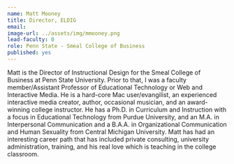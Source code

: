 ```yaml
---
name: Matt Mooney
title: Director, ELDIG
email:
image-url: ../assets/img/mmooney.png
lead-faculty: 0
role: Penn State - Smeal College of Business
published: yes
---
```

Matt is the Director of Instructional Design for the Smeal College of Business at Penn State University. Prior to that, I was a faculty member/Assistant Professor of Educational Technology or Web and Interactive Media. He is a hard-core Mac user/evangilist, an experienced interactive media creator, author, occasional musician, and an award-winning college instructor. He has a Ph.D. in Curriculum and Instruction with a focus in Educational Technology from Purdue University, and an M.A. in Interpersonal Communication and a B.A.A. in Organizational Communication and Human Sexuality from Central Michigan University. Matt has had an interesting career path that has included private consulting, university administration, training, and his real love which is teaching in the college classroom.

